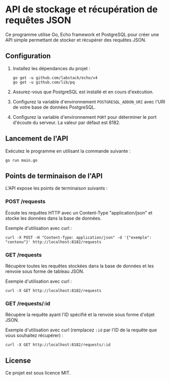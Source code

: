 # API de stockage et récupération de requêtes JSON

Ce programme utilise Go, Echo framework et PostgreSQL pour créer une API simple permettant de stocker et récupérer des requêtes JSON.

## Configuration

1. Installez les dépendances du projet :

   ```
   go get -u github.com/labstack/echo/v4
   go get -u github.com/lib/pq
   ```

2. Assurez-vous que PostgreSQL est installé et en cours d'exécution.

3. Configurez la variable d'environnement `POSTGRESQL_ADDON_URI` avec l'URI de votre base de données PostgreSQL.

4. Configurez la variable d'environnement `PORT` pour déterminer le port d'écoute du serveur. La valeur par défaut est 8182.

## Lancement de l'API

Exécutez le programme en utilisant la commande suivante :

```
go run main.go
```

## Points de terminaison de l'API

L'API expose les points de terminaison suivants :

### POST /requests

Écoute les requêtes HTTP avec un Content-Type "application/json" et stocke les données dans la base de données.

Exemple d'utilisation avec curl :

```
curl -X POST -H "Content-Type: application/json" -d '{"exemple": "contenu"}' http://localhost:8182/requests
```

### GET /requests

Récupère toutes les requêtes stockées dans la base de données et les renvoie sous forme de tableau JSON.

Exemple d'utilisation avec curl :

```
curl -X GET http://localhost:8182/requests
```

### GET /requests/:id

Récupère la requête ayant l'ID spécifié et la renvoie sous forme d'objet JSON.

Exemple d'utilisation avec curl (remplacez `:id` par l'ID de la requête que vous souhaitez récupérer) :

```
curl -X GET http://localhost:8182/requests/:id
```

## License

Ce projet est sous licence MIT.
